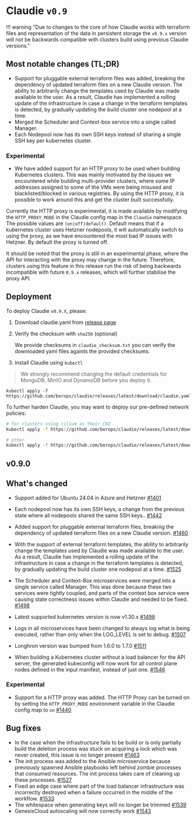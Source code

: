 # Claudie `v0.9`

!!! warning "Due to changes to the core of how Claudie works with terraform files and representation of the data in persistent storage the `v0.9.x` version will not be backwards compatible with clusters build using previous Claudie versions."

## Most notable changes (TL;DR)

- Support for pluggable external terraform files was added, breaking the dependency of updated terraform files on a new Claudie version. The ability to arbitrarily change the templates used by Claudie was made available to the user. As a result, Claudie has implemented a rolling update of the infrastructure in case a change in the terraform templates is detected, by gradually updating the build cluster one nodepool at a time. 
- Merged the Scheduler and Context-box service into a single called Manager.
- Each Nodepool now has its own SSH keys instead of sharing a single SSH key per kubernetes cluster.

### Experimental
- We have added support for an HTTP proxy to be used when building Kubernetes clusters. This was mainly motivated by the issues we encountered while building multi-provider clusters, where some IP addresses assigned to some of the VMs were being misused and blacklisted/blocked in various registries. By using the HTTP proxy, it is possible to work around this and get the cluster built successfully.

Currently the HTTP proxy is experimental, it is made available by modifying the `HTTP_PROXY_MODE` in the Claudie config map in the `Claudie` namespace. The possible values are `(on|off|default)`. Default means that if a kubernetes cluster uses Hetzner nodepools, it will automatically switch to using the proxy, as we have encountered the most bad IP issues with Hetzner. By default the proxy is turned off.

It should be noted that the proxy is still in an experimental phase, where the API for interacting with the proxy may change in the future. Therefore, clusters using this feature in this release run the risk of being backwards incompatible with future `0.9.x` releases, which will further stabilise the proxy API.

## Deployment

To deploy Claudie `v0.9.X`, please:

1. Download claudie.yaml from [release page](https://github.com/berops/claudie/releases)

2. Verify the checksum with `sha256` (optional)

   We provide checksums in `claudie_checksum.txt` you can verify the downloaded yaml files againts the provided checksums.

3. Install Claudie using `kubectl`

> We strongly recommend changing the default credentials for MongoDB, MinIO and DynamoDB before you deploy it.

```
kubectl apply -f https://github.com/berops/claudie/releases/latest/download/claudie.yaml
```

To further harden Claudie, you may want to deploy our pre-defined network policies:
   ```bash
   # for clusters using cilium as their CNI
   kubectl apply -f https://github.com/berops/claudie/releases/latest/download/network-policy-cilium.yaml
   ```
   ```bash
   # other
   kubectl apply -f https://github.com/berops/claudie/releases/latest/download/network-policy.yaml
   ```


## v0.9.0


## What's changed
- Support added for Ubuntu 24.04 in Azure and Hetzner [#1401](https://github.com/berops/claudie/pull/1401)

- Each nodepool now has its own SSH keys, a change from the previous state where all nodepools shared the same SSH keys.. [#1442](https://github.com/berops/claudie/pull/1442)

- Added support for pluggable external terraform files, breaking the dependency of updated terraform files on a new Claudie version. [#1460](https://github.com/berops/claudie/pull/1460)

- With the support of external terraform templates, the ability to arbitrarily change the templates used by Claudie was made available to the user. As a result, Claudie has implemented a rolling update of the infrastructure in case a change in the terraform templates is detected, by gradually updating the build cluster one nodepool at a time. [#1525](https://github.com/berops/claudie/pull/1525)

- The Scheduler and Context-Box microservices were merged into a single service called Manager. This was done because these two services were tightly coupled, and parts of the context box service were causing state correctness issues within Claudie and needed to be fixed. [#1498](https://github.com/berops/claudie/pull/1498)

- Latest supported kubernetes version is now  v1.30.x [#1498](https://github.com/berops/Claudie/pull/1501)

- Logs in all microservices have been changed to always log what is being executed, rather than only when the LOG_LEVEL is set to debug. [#1507](https://github.com/berops/Claudie/pull/1507)

- Longhron version was bumped from 1.6.0 to 1.7.0 [#1511](https://github.com/berops/Claudie/pull/1511)

- When building a Kubernetes cluster without a load balancer for the API server, the generated kubeconfig will now work for all control plane nodes defined in the input manifest, instead of just one. [#1546](https://github.com/berops/Claudie/pull/1546)


### Experimental
- Support for a HTTP proxy was added. The HTTP Proxy can be turned on by setting the `HTTP_PROXY_MODE` environment variable in the Claudie config map to `on`  [#1440](https://github.com/berops/Claudie/pull/1440)

## Bug fixes
- In the case when the infrastructure fails to be build or is only partially build
  the deletion process was stuck on acquiring a lock which was never created, this issue is no longer present [#1463](https://github.com/berops/claudie/pull/1463)
- The init process was added to the Ansible microservice because previously spawned Ansible playbooks left behind zombie processes that consumed resources. The init process takes care of cleaning up these processes. [#1527](https://github.com/berops/Claudie/pull/1527)
- Fixed an edge case where part of the load balancer infrastructure was incorrectly destroyed when a failure occurred in the middle of the workflow. [#1533](https://github.com/berops/Claudie/pull/1533)
- The whitespace when generating keys will no longer be trimmed [#1539](https://github.com/berops/Claudie/pull/1539)
- GenesisCloud autoscaling will now correctly work [#1543](https://github.com/berops/Claudie/pull/1543)
